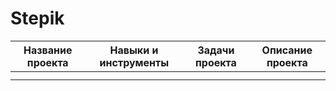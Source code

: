 # Stepik


| Название проекта  | Навыки и инструменты | Задачи проекта | Описание проекта |
| ----------------- |  ------------------- | -------------- | ---------------- |
|                   |                      |                |                  | 
|                   |                      |                |                  | 
 
